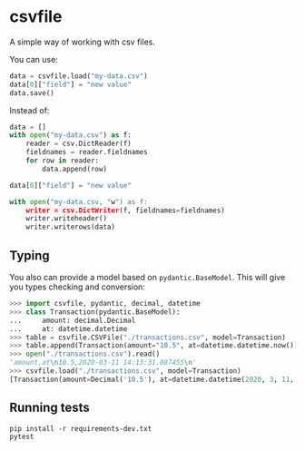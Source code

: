 csvfile
=======
A simple way of working with csv files.

You can use:

```python
data = csvfile.load("my-data.csv")
data[0]["field"] = "new value"
data.save()
```


Instead of:

```python
data = []
with open("my-data.csv") as f:
    reader = csv.DictReader(f)
    fieldnames = reader.fieldnames
    for row in reader:
        data.append(row)

data[0]["field"] = "new value"

with open("my-data.csv, "w") as f:
    writer = csv.DictWriter(f, fieldnames=fieldnames)
    writer.writeheader()
    writer.writerows(data)
```

Typing
------

You also can provide a model based on `pydantic.BaseModel`. This will give you
types checking and conversion:

```python
>>> import csvfile, pydantic, decimal, datetime
>>> class Transaction(pydantic.BaseModel):
...     amount: decimal.Decimal
...     at: datetime.datetime
>>> table = csvfile.CSVFile("./transactions.csv", model=Transaction)
>>> table.append(Transaction(amount="10.5", at=datetime.datetime.now()))
>>> open("./transactions.csv").read()
'amount,at\n10.5,2020-03-11 14:13:31.087455\n'
>>> csvfile.load("./transactions.csv", model=Transaction)
[Transaction(amount=Decimal('10.5'), at=datetime.datetime(2020, 3, 11, 14, 13, 31, 87455))]
```

Running tests
-------------
    pip install -r requirements-dev.txt
    pytest
